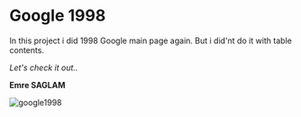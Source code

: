 # Google 1998

In this project i did 1998 Google main page again. But i did'nt do it with table contents. 

_Let's check it out.._

__Emre SAGLAM__

![google1998](https://web.archive.org/web/19981202230410im_/http://www.google.com/google.jpg)
